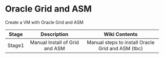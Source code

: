 # Oracle Grid and ASM

Create a VM with Oracle Grid and ASM


| Stage | Description | Wiki Contents|
| ------------- |:-------------:|:-------------:|
| Stage1 | Manual Install of Grid and ASM | Manual steps to install Oracle Grid and ASM (tbc)|

 
